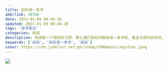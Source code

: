 ```yaml
---
title: 如何读一本书
abbrlink: 38786
date: 2021-01-09 00:46:38
updated: 2021-01-09 00:46:38
tags: '读书笔记'
categories: 阅读
description: 阅读是一个很好的习惯，那么我们该如何取阅读一本书呢，是走马观花的浏览，还是系统的阅读呢？系统的阅读有有助于我们对文章的理解和知识的掌握。
keywords: ['阅读', '如何读一本书', '阅读']
cover: https://cdn.jsdelivr.net/gh/inkdp/CDN@main/img/dims.jpeg
---
```


![](https://cdn.jsdelivr.net/gh/inkdp/CDN@main/img/%E3%80%8A%E5%A6%82%E4%BD%95%E9%98%85%E8%AF%BB%E4%B8%80%E6%9C%AC%E4%B9%A6%E3%80%8B.svg)

